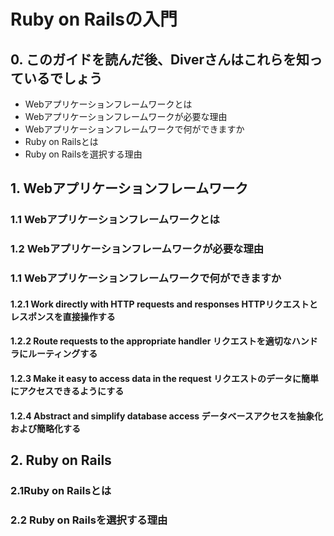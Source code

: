 # Ruby on Railsの入門

## 0. このガイドを読んだ後、Diverさんはこれらを知っているでしょう

- Webアプリケーションフレームワークとは
- Webアプリケーションフレームワークが必要な理由
- Webアプリケーションフレームワークで何ができますか
- Ruby on Railsとは
- Ruby on Railsを選択する理由

## 1. Webアプリケーションフレームワーク

### 1.1 Webアプリケーションフレームワークとは

### 1.2 Webアプリケーションフレームワークが必要な理由

### 1.1 Webアプリケーションフレームワークで何ができますか
#### 1.2.1 Work directly with HTTP requests and responses HTTPリクエストとレスポンスを直接操作する
#### 1.2.2 Route requests to the appropriate handler リクエストを適切なハンドラにルーティングする
#### 1.2.3 Make it easy to access data in the request リクエストのデータに簡単にアクセスできるようにする
#### 1.2.4 Abstract and simplify database access データベースアクセスを抽象化および簡略化する


## 2. Ruby on Rails 
### 2.1Ruby on Railsとは 
### 2.2 Ruby on Railsを選択する理由
